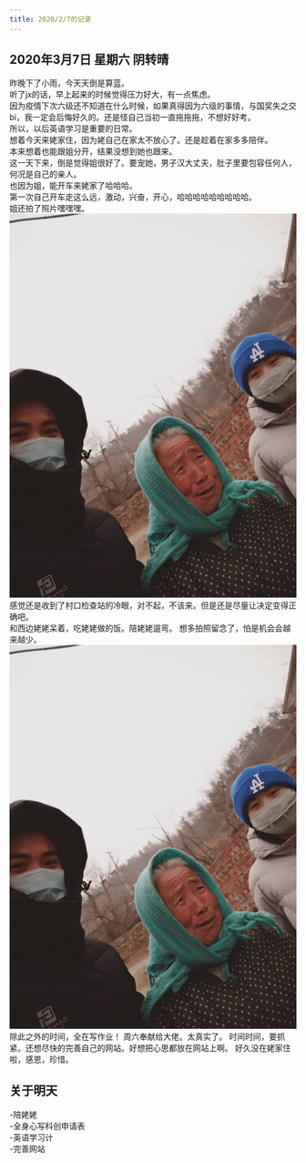```yaml
---
title: 2020/2/7的记录
---
```

## 2020年3月7日 星期六 阴转晴
昨晚下了小雨，今天天倒是算蓝。  
听了jx的话，早上起来的时候觉得压力好大，有一点焦虑。  
因为疫情下次六级还不知道在什么时候，如果真得因为六级的事情，与国奖失之交bi，我一定会后悔好久的。还是怪自己当初一直拖拖拖，不想好好考。  
所以，以后英语学习是重要的日常。  
想着今天来姥家住，因为姥自己在家太不放心了。还是趁着在家多多陪伴。  
本来想着也能跟姐分开，结果没想到她也跟来。  
这一天下来，倒是觉得姐很好了。要宠她，男子汉大丈夫，肚子里要包容任何人，何况是自己的亲人。  
也因为姐，能开车来姥家了哈哈哈。  
第一次自己开车走这么远，激动，兴奋，开心，哈哈哈哈哈哈哈哈哈。  
姐还拍了照片嘿嘿嘿。  
<img src = "/assets/image/2020-3-7-2.jpg">  
感觉还是收到了村口检查站的冷眼，对不起，不该来。但是还是尽量让决定变得正确吧。  
和西边姥姥呆着，吃姥姥做的饭。陪姥姥遛弯。 
想多拍照留念了，怕是机会会越来越少。  
<img src = "/assets/image/2020-3-7-2.jpg">  
除此之外的时间，全在写作业！ 
周六奉献给大佬。太真实了。 
时间时间，要抓紧。还想尽快的完善自己的网站。好想把心思都放在网站上啊。 
好久没在姥家住啦，感恩，珍惜。 
## 关于明天
-陪姥姥  
-全身心写科创申请表  
-英语学习计  
-完善网站  
